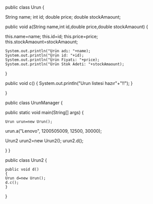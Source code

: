 public class Urun {

String name;
int id;
double price;
double stockAmaount;

public void a(String name,int id,double price,double stockAmaount) {

this.name=name;
this.id=id;
this.price=price;
this.stockAmaount=stockAmaount;

    System.out.println("Ürün adı: "+name);
    System.out.println("Ürün id: "+id);
    System.out.println("Ürün Fiyatı: "+price);
    System.out.println("Ürün Stok Adeti: "+stockAmaount);

}

public void c()
{
System.out.println("Urun listesi hazır"+"!!");
}

}

public class UrunManager {

public static void main(String[] args) {

    Urun urun=new Urun();

urun.a("Lenovo", 1200505009, 12500, 30000);

Urun2 urun2=new Urun2();
urun2.d();

}
}

public class Urun2 {

    public void d()
    {
    Urun d=new Urun();
    d.c();
    }

}
